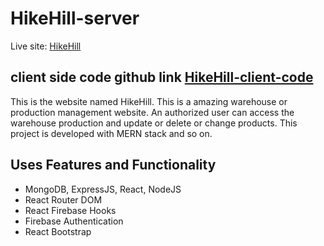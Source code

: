 # HikeHill-server

Live site: [HikeHill](https://hikehill-web.web.app/)

## client side code github link [HikeHill-client-code](https://github.com/sabbirpboss/HikeHiLL)

This is the website named HikeHill. This is a amazing warehouse or production management website. An authorized user can access the warehouse production and update or delete or change products. This project is developed with MERN stack and so on.

## Uses Features and Functionality
* MongoDB, ExpressJS, React, NodeJS
* React Router DOM
* React Firebase Hooks
* Firebase Authentication
* React Bootstrap

